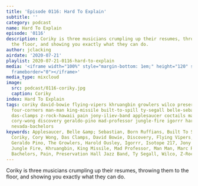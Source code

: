 ```yaml
---
title: 'Episode 0116: Hard To Explain'
subtitle: ''
category: podcast
name: Hard To Explain
episode: '0116'
description: Coriky is three musicians crumpling up their resumes, throwing them to
  the floor, and showing you exactly what they can do.
author: jclacking
airdate: '2020-07-21'
playlist: 2020-07-21-0116-hard-to-explain
media: '<iframe width="100%" style="margin-bottom: 1em;" height="120" src="https://www.mixcloud.com/widget/iframe/?feed=%2Fthe-lacking-org%2Fuekmye-116-hard-to-explain%2F&hide_artwork=1&hide_cover=1&light=1"
  frameborder="0"></iframe>'
media_type: mixcloud
image:
  src: podcast/0116-coriky.jpg
  caption: Coriky
index: Hard To Explain
tags: coriky david-bowie flying-vipers khruangbin growlers wilco preservation-hall-jazz-band
  four-corners man-man king-missile built-to-spill ty-segall belle-sebastian born-ruffians
  das-clamps z-rock-hawaii pain jony-iliev-band applesaucer coctails marc-ribot isotope-217
  cory-wong discovery geraldo-pino mad-professor jungle-fire igorrr harold-ousley
  nevada-bachelors
keywords: Applesaucer, Belle &amp; Sebastian, Born Ruffians, Built To Spill, The Coctails,
  Coriky, Cory Wong, Das Clamps, David Bowie, Discovery, Flying Vipers, The Four Corners,
  Geraldo Pino, The Growlers, Harold Ousley, Igorrr, Isotope 217, Jony Iliev and Band,
  Jungle Fire, Khruangbin, King Missile, Mad Professor, Man Man, Marc Ribot, Nevada
  Bachelors, Pain, Preservation Hall Jazz Band, Ty Segall, Wilco, Z-Rock Hawaii
---
```

Coriky is three musicians crumpling up their resumes, throwing them to the floor, and showing you exactly what they can do.
